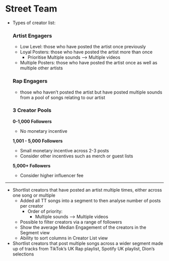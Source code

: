 # Street Team

- Types of creator list:
    
    ### **Artist Engagers**
    
    - Low Level: those who have posted the artist once previously
    - Loyal Posters: those who have posted the artist more than once
        - Prioritise Multiple sounds —> Multiple videos
    - Multiple Posters: those who have posted the artist once as well as multiple other artists
    
    ### **Rap Engagers**
    
    - those who haven’t posted the artist but have posted multiple sounds from a pool of songs relating to our artist
    
    ### **3 Creator Pools**
    
    **0-1,000 Followers**
    
    - No monetary incentive
    
    **1,001 - 5,000 Followers**
    
    - Small monetary incentive across 2-3 posts
    - Consider other incentives such as merch or guest lists
    
    **5,000+ Followers**
    
    - Consider higher influencer fee

---

- Shortlist creators that have posted an artist multiple times, either across one song or multiple
    - Added all TT songs into a segment to then analyse number of posts per creator
        - Order of priority:
            - Multiple sounds —> Multiple videos
    - Possible to filter creators via a range of followers
    - Show the average Median Engagement of the creators in the Segment view
    - Ability to sort columns in Creator List view
- Shortlist creators that post multiple songs across a wider segment made up of tracks from TikTok’s UK Rap playlist, Spotify UK playlist, Dion’s selections
